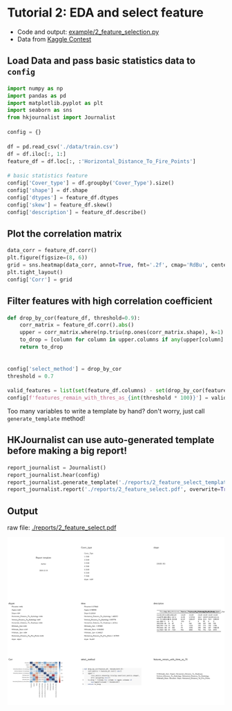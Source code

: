 # Tutorial 2: EDA and select feature

- Code and output: [example/2\_feature\_selection.py](https://github.com/li-xin-yi/HK-journalist/blob/master/examples/2_feature_selection.py)
- Data from [Kaggle Contest](https://www.kaggle.com/c/forest-cover-type-prediction/data)


## Load Data and pass basic statistics data to `config`

```py
import numpy as np
import pandas as pd
import matplotlib.pyplot as plt
import seaborn as sns
from hkjournalist import Journalist

config = {}

df = pd.read_csv('./data/train.csv')
df = df.iloc[:, 1:]
feature_df = df.loc[:, :'Horizontal_Distance_To_Fire_Points']

# basic statistics feature
config['Cover_type'] = df.groupby('Cover_Type').size()
config['shape'] = df.shape
config['dtypes'] = feature_df.dtypes
config['skew'] = feature_df.skew()
config['description'] = feature_df.describe()
```

## Plot the correlation matrix

```py
data_corr = feature_df.corr()
plt.figure(figsize=(8, 6))
grid = sns.heatmap(data_corr, annot=True, fmt='.2f', cmap='RdBu', center=0, linewidth=.5)
plt.tight_layout()
config['Corr'] = grid
```

## Filter features with high correlation coefficient

```py
def drop_by_cor(feature_df, threshold=0.9):
    corr_matrix = feature_df.corr().abs()
    upper = corr_matrix.where(np.triu(np.ones(corr_matrix.shape), k=1).astype(np.bool))
    to_drop = [column for column in upper.columns if any(upper[column] > threshold)]
    return to_drop


config['select_method'] = drop_by_cor
threshold = 0.7

valid_features = list(set(feature_df.columns) - set(drop_by_cor(feature_df, threshold)))
config[f'features_remain_with_thres_as_{int(threshold * 100)}'] = valid_features
```

Too many variables to write a template by hand? don't worry, just call `generate_template` method!

## HKJournalist can use auto-generated template before making a big report!

```py
report_journalist = Journalist()
report_journalist.hear(config)
report_journalist.generate_template('./reports/2_feature_select_template.md')
report_journalist.report('./reports/2_feature_select.pdf', overwrite=True, beamer=True, aspectratio=169)
```

## Output

raw file: [./reports/2_feature_select.pdf](https://github.com/li-xin-yi/HK-journalist/blob/master/examples/reports/2_feature_select.pdf)

![](./pic/toturial_2_output.png)
